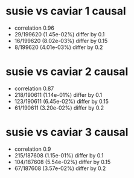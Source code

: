 # susie vs caviar  1 causal

- correlation 0.96
- 29/199620 (1.45e-02%) differ by 0.1
- 16/199620 (8.02e-03%) differ by 0.15
- 8/199620 (4.01e-03%) differ by 0.2


# susie vs caviar  2 causal

- correlation 0.87
- 218/190611 (1.14e-01%) differ by 0.1
- 123/190611 (6.45e-02%) differ by 0.15
- 61/190611 (3.20e-02%) differ by 0.2


# susie vs caviar  3 causal

- correlation 0.9
- 215/187608 (1.15e-01%) differ by 0.1
- 104/187608 (5.54e-02%) differ by 0.15
- 67/187608 (3.57e-02%) differ by 0.2


